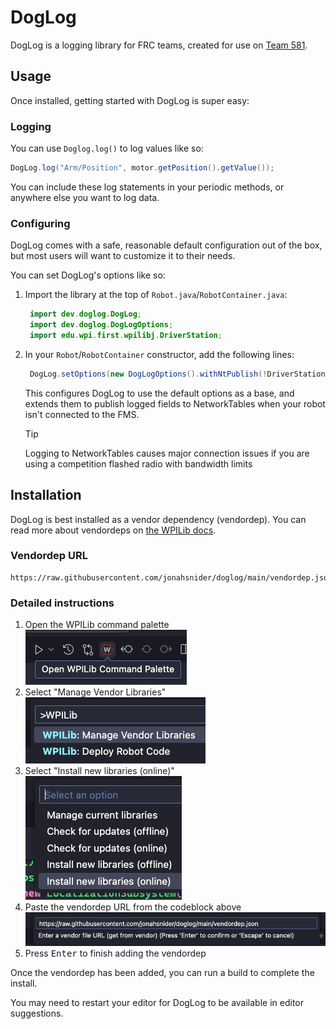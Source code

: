 # DogLog

DogLog is a logging library for FRC teams, created for use on [Team 581](https://github.com/team581).

## Usage

Once installed, getting started with DogLog is super easy:

### Logging

You can use `Doglog.log()` to log values like so:

```java
DogLog.log("Arm/Position", motor.getPosition().getValue());
```

You can include these log statements in your periodic methods, or anywhere else you want to log data.

### Configuring

DogLog comes with a safe, reasonable default configuration out of the box, but most users will want to customize it to their needs.

You can set DogLog's options like so:

1. Import the library at the top of `Robot.java`/`RobotContainer.java`:

   ```java
    import dev.doglog.DogLog;
    import dev.doglog.DogLogOptions;
    import edu.wpi.first.wpilibj.DriverStation;
   ```

2. In your `Robot`/`RobotContainer` constructor, add the following lines:

   ```java
    DogLog.setOptions(new DogLogOptions().withNtPublish(!DriverStation.isFMSAttached()));
   ```

   This configures DogLog to use the default options as a base, and extends them to publish logged fields to NetworkTables when your robot isn't connected to the FMS.

   > [!TIP]
   > Logging to NetworkTables causes major connection issues if you are using a competition flashed radio with bandwidth limits

## Installation

DogLog is best installed as a vendor dependency (vendordep).
You can read more about vendordeps on [the WPILib docs](https://docs.wpilib.org/en/stable/docs/software/vscode-overview/3rd-party-libraries.html#installing-libraries).

### Vendordep URL

```text
https://raw.githubusercontent.com/jonahsnider/doglog/main/vendordep.json
```

### Detailed instructions

1. Open the WPILib command palette
   ![Screenshot of button to open the WPILib command palette](./docs/command-palette.png)
2. Select "Manage Vendor Libraries"
   ![Screenshot of the "Manage Vendor Libraries" option in the WPILib command palette](./docs/manage-vendor-libraries.png)
3. Select "Install new libraries (online)"
   ![Screenshot of the "Install new libraries (online)" option in the WPILib command palette](./docs/install-new-libraries.png)
4. Paste the vendordep URL from the codeblock above
   ![Screenshot of the vendordep URL being pasted into the WPILib vendordeps dialog](./docs/vendordep-url.png)
5. Press <kbd>Enter</kbd> to finish adding the vendordep

Once the vendordep has been added, you can run a build to complete the install.

You may need to restart your editor for DogLog to be available in editor suggestions.

